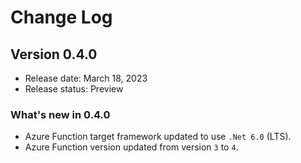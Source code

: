 # Change Log

## Version 0.4.0
* Release date: March 18, 2023
* Release status: Preview

### What's new in 0.4.0
* Azure Function target framework updated to use `.Net 6.0` (LTS).
* Azure Function version updated from version `3` to `4`.
